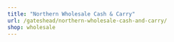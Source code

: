 ```yaml
---
title: "Northern Wholesale Cash & Carry"
url: /gateshead/northern-wholesale-cash-and-carry/
shop: wholesale
---
```

